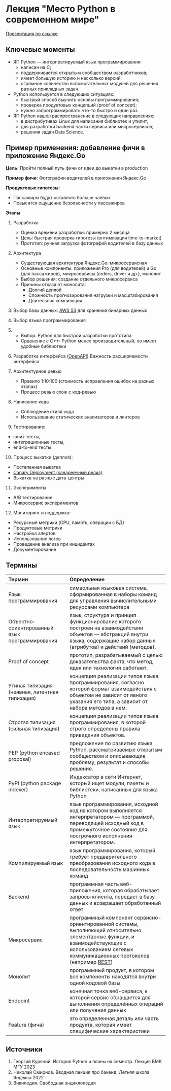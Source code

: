 # Лекция "Место Python в современном мире"

[Презентация по ссылке](https://docs.google.com/presentation/d/1U4_gl_p5-Uqp24aO_XcEdP7KFKIuDDavbIQbe5pi4MA/edit?usp=sharing)

## Ключевые моменты

* ЯП Python — интерпретируемый язык программирования:
  * написан на C;
  * поддерживается открытым сообществом разработчиков;
  * имеет большую историю и несколько версий;
  * огромное количество вспомогательных модулей для решения разных прикладных задач.
* Python используется в следующих ситуациях:
  * быстрый способ выучить основы программирования;
  * проверка продуктовых концепций (proof of concept);
  * нужно запрограммировать что-то быстро и один раз.
* ЯП Python нашел распространение в следующих направлениях:
  * в дистрибутивах Linux для написания библиотек и утилит;
  * для разработки backend части сервиса или микросервисов;
  * решения задач Data Science.

## Пример применения: добавление фичи в приложение Яндекс.Go

**Цель:** Пройти полный путь фичи от идеи до выкатки в production

**Пример фичи:** Фотографии водителей в приложении Яндекс.Go

**Продуктовые гипотезы:**

   * Пассажиры будут оставлять больше чаевых
   * Повысится ощущение безопасности у пассажиров

**Этапы**

1. Разработка

   * Оценка времени разработки: примерно 2 месяца
   * Цель: быстрая проверка гипотезы (оптимизация time-to-market)
   * Прототип: ручная загрузка фотографий водителей в базу данных

2. Архитектура

   * Существующая архитектура Яндекс.Go: микросервисная
   * Основные компоненты: приложения Pro (для водителей) и Go (для пассажиров), микросервисы (orders, driver и др.), монолит
   * Выбор решения: создание отдельного микросервиса
   * Причины отказа от монолита:
     * Долгий деплой
     * Сложность прогнозирования нагрузки и масштабирования
     * Длительная компиляция

3. Выбор базы данных: [AWS S3](https://yandex.cloud/ru/docs/glossary/s3) для хранения бинарных данных

4. Выбор языка программирования
5. 
   * Выбор: Python для быстрой разработки прототипа
   * Сравнение с C++: Python менее производительный, но имеет удобные библиотеки

6. Разработка интерфейса ([OpenAPI](https://starkovden.github.io/introduction-openapi-and-swagger.html)) Важность расширяемости интерфейса

7. Архитектурное ревью
   * Правило 1:10:100 (стоимость исправления ошибок на разных этапах)
   * Процесс ревью схож с код-ревью

8. Написание кода
   * Соблюдение стиля кода
   * Использование статических анализаторов и линтеров

9.  Тестирование:

   * юнит-тесты,
   * интеграционные тесты,
   * end-to-end тесты
   
10. Процесс выкатки (деплоя):

   * Постепенная выкатка
   * [Canary Deployment (канареечный релиз)](https://habr.com/ru/companies/oleg-bunin/articles/493026/)
   * Выкатка на разные дата-центры

11. Эксперименты
   * A/B тестирование
   * Микросервис экспериментов

12. Мониторинг и поддержка:
   
   * Ресурсные метрики (CPU, память, операции с БД)
   * Продуктовые метрики
   * Настройка алертов
   * Использование логов
   * Проведение анализа при инцидентах
   * Документирование

## Термины

Термин | Определение
:-- | :--
Язык программирования | символьная языковая система, сформированная в наборы команд для управления вычислительными ресурсами компьютера
Объектно-ориентированный язык программирования | язык, структура и принцип функционирование которого построен на взаимодействии объектов — абстракций внутри языка, содержащие набор данных (атрибутов) и действий (методов).
Proof of concept | прототип, разрабатываемый с целью доказательства факта, что метод, идея или технология работают.
Утиная типизация (неявная, латентная типизация) | концепция реализации типов языка программирования, согласно которой  формат взаимодействия с объектом не зависит от явного указания его типа, а зависит от набора методов в нем. 
Строгая типизация (сильная типизация) | концепция реализации типов языка программирования, в которой строго определены правила приведения объектов.
PEP (python encased proposal) | предложение по развитию языка Python, рассматриваемые открытым сообществом и описывающие проблему, результат и способы решение.
PyPI (python package indexer) | Индексатор в сети Интернет, который ищет модули, пакеты и библиотеки, написанных для языка Python
Интерпретируемый язык | язык программирования, исходной код на котором выполняется интерпретатором — программой, переводящей исходный код в промежуточное состояние для построчного исполнения интерпретатором.
Компилируемый язык | язык программирования, который требует предварительного преобразования исходного кода в последовательность машинных команд
Backend | программная часть веб-приложения, которая обрабатывает запросы клиента, передает в базу данных и возвращает обработанный ответ
Микросервис | программный компонент сервисно-ориентированной системы, выполняющий относительно элементарные функции, и взаимодействующие с использованием сетевых коммуникационных протоколов (например [REST](https://habr.com/ru/articles/38730/))
Монолит | программный продукт, в котором все компоненты находятся внутри одной кодовой базы
Endpoint | конечная точка веб-сервиса, к которой сервис обращается для выполнения определённых операций или получения данных
Feature (фича) | это определенная деталь или часть продукта, которая имеет специфические характеристики

## Источники

1. Георгий Курячий. История Python и планы на семестр. Лекция ВМК МГУ 2023
2. Николай Смирнов. Вводная лекция про бэкенд. Летняя школа Яндекса 2022
3. Википедия. Свободная энциклопедия